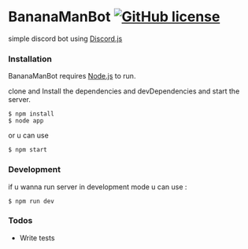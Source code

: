 # BananaManBot  [![GitHub license](https://img.shields.io/github/license/mafallahi/BananaManBot)](https://github.com/mafallahi/BananaManBot/blob/master/LICENSE)

 simple discord bot using [Discord.js](https://discord.js.org/)

### Installation
BananaManBot requires [Node.js](https://nodejs.org/) to run.

clone and Install the dependencies and devDependencies and start the server.

```
$ npm install 
$ node app
```
or u can use
```
$ npm start
```



### Development
if u wanna run server in development mode u can use  : 
```
$ npm run dev
```



### Todos

 - Write tests

